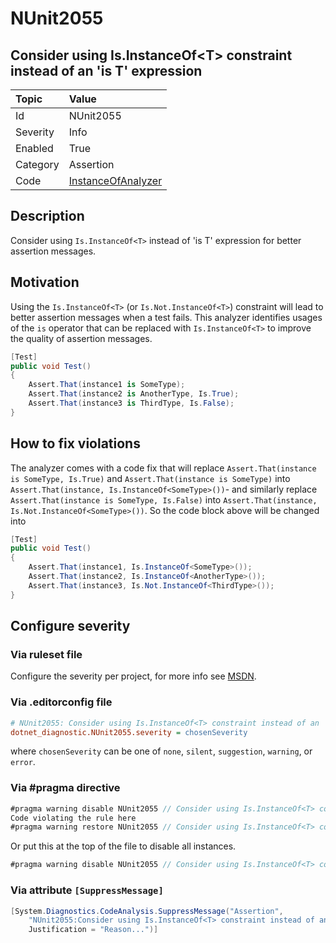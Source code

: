 # NUnit2055

## Consider using Is.InstanceOf\<T> constraint instead of an 'is T' expression

| Topic    | Value
| :--      | :--
| Id       | NUnit2055
| Severity | Info
| Enabled  | True
| Category | Assertion
| Code     | [InstanceOfAnalyzer](https://github.com/nunit/nunit.analyzers/blob/master/src/nunit.analyzers/InstanceOf/InstanceOfAnalyzer.cs)

## Description

Consider using `Is.InstanceOf<T>` instead of 'is T' expression for better assertion messages.

## Motivation

Using the `Is.InstanceOf<T>` (or `Is.Not.InstanceOf<T>`) constraint will lead to better assertion messages
when a test fails. This analyzer identifies usages of the `is` operator that can be replaced with
`Is.InstanceOf<T>` to improve the quality of assertion messages.

```csharp
[Test]
public void Test()
{
    Assert.That(instance1 is SomeType);
    Assert.That(instance2 is AnotherType, Is.True);
    Assert.That(instance3 is ThirdType, Is.False);
}
```

## How to fix violations

The analyzer comes with a code fix that will replace `Assert.That(instance is SomeType, Is.True)`
and `Assert.That(instance is SomeType)` into `Assert.That(instance, Is.InstanceOf<SomeType>())`-
and similarly replace `Assert.That(instance is SomeType, Is.False)` into
``Assert.That(instance, Is.Not.InstanceOf<SomeType>())``. So the code block above will be changed into

```csharp
[Test]
public void Test()
{
    Assert.That(instance1, Is.InstanceOf<SomeType>());
    Assert.That(instance2, Is.InstanceOf<AnotherType>());
    Assert.That(instance3, Is.Not.InstanceOf<ThirdType>());
}
```

<!-- start generated config severity -->
## Configure severity

### Via ruleset file

Configure the severity per project, for more info see
[MSDN](https://learn.microsoft.com/en-us/visualstudio/code-quality/using-rule-sets-to-group-code-analysis-rules?view=vs-2022).

### Via .editorconfig file

```ini
# NUnit2055: Consider using Is.InstanceOf<T> constraint instead of an 'is T' expression
dotnet_diagnostic.NUnit2055.severity = chosenSeverity
```

where `chosenSeverity` can be one of `none`, `silent`, `suggestion`, `warning`, or `error`.

### Via #pragma directive

```csharp
#pragma warning disable NUnit2055 // Consider using Is.InstanceOf<T> constraint instead of an 'is T' expression
Code violating the rule here
#pragma warning restore NUnit2055 // Consider using Is.InstanceOf<T> constraint instead of an 'is T' expression
```

Or put this at the top of the file to disable all instances.

```csharp
#pragma warning disable NUnit2055 // Consider using Is.InstanceOf<T> constraint instead of an 'is T' expression
```

### Via attribute `[SuppressMessage]`

```csharp
[System.Diagnostics.CodeAnalysis.SuppressMessage("Assertion",
    "NUnit2055:Consider using Is.InstanceOf<T> constraint instead of an 'is T' expression",
    Justification = "Reason...")]
```
<!-- end generated config severity -->
